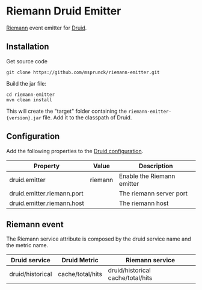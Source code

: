 # Riemann Druid Emitter
[Riemann](http://riemann.io) event emitter for [Druid](https://github.com/druid-io/).

## Installation
Get source code
```
git clone https://github.com/msprunck/riemann-emitter.git
```
Build the jar file:
```
cd riemann-emitter
mvn clean install
```
  This will create the "target" folder containing the ```riemann-emitter-{version}.jar``` file. Add it to the classpath of Druid.


## Configuration
Add the following properties to the [Druid configuration](http://druid.io/docs/latest/Configuration.html).

Property|Value|Description
--- | --- | ---
druid.emitter|riemann|Enable the Riemann emitter
druid.emitter.riemann.port||The riemann server port
druid.emitter.riemann.host||The riemann host

## Riemann event

The Riemann service attribute is composed by the druid service name and the metric name.

Druid service|Druid Metric|Riemann service
--- | --- | ---
druid/historical|cache/total/hits|druid/historical cache/total/hits